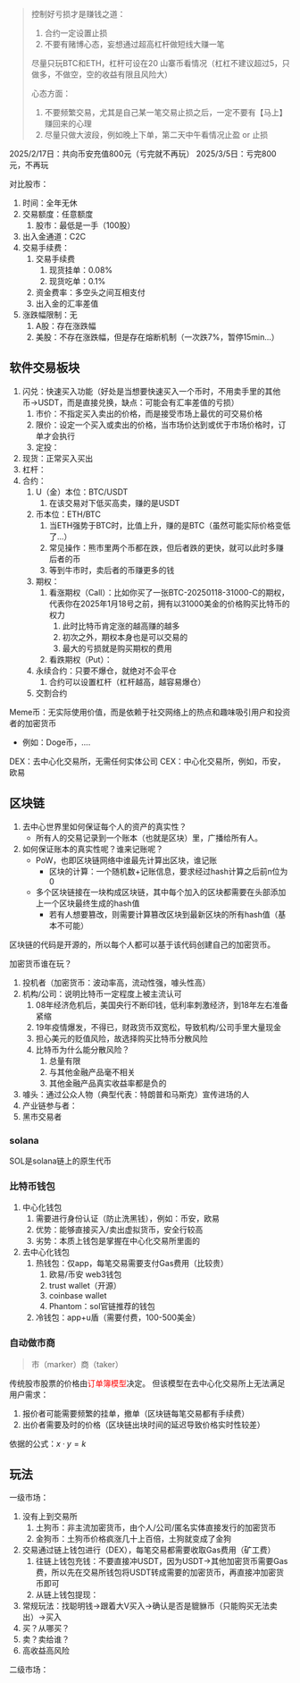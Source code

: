 >控制好亏损才是赚钱之道：
>1. 合约一定设置止损
>2. 不要有赌博心态，妄想通过超高杠杆做短线大赚一笔
> 
>尽量只玩BTC和ETH，杠杆可设在20
>山寨币看情况（杠杠不建议超过5，只做多，不做空，空的收益有限且风险大）
>
>心态方面：
>1. 不要频繁交易，尤其是自己某一笔交易止损之后，一定不要有【马上】赚回来的心理
>2. 尽量只做大波段，例如晚上下单，第二天中午看情况止盈 or 止损

2025/2/17日：共向币安充值800元（亏完就不再玩）
2025/3/5日：亏完800元，不再玩

对比股市：
1. 时间：全年无休
2. 交易额度：任意额度
	1. 股市：最低是一手（100股）
3. 出入金通道：C2C
4. 交易手续费：
	1. 交易手续费
		1. 现货挂单：0.08%
		2. 现货吃单：0.1%
	2. 资金费率：多空头之间互相支付
	3. 出入金的汇率差值
5. 涨跌幅限制：无
	1. A股：存在涨跌幅
	2. 美股：不存在涨跌幅，但是存在熔断机制（一次跌7%，暂停15min...）

## 软件交易板块
1. 闪兑：快速买入功能（好处是当想要快速买入一个币时，不用卖手里的其他币->USDT，而是直接兑换，缺点：可能会有汇率差值的亏损）
	1. 市价：不指定买入卖出的价格，而是接受市场上最优的可交易价格
	2. 限价：设定一个买入或卖出的价格，当市场价达到或优于市场价格时，订单才会执行
	3. 定投：
2. 现货：正常买入买出
3. 杠杆：
4. 合约：
	1. U（金）本位：BTC/USDT
		1. 在该交易对下低买高卖，赚的是USDT
	2. 币本位：ETH/BTC
		1. 当ETH强势于BTC时，比值上升，赚的是BTC（虽然可能实际价格变低了...）
		2. 常见操作：熊市里两个币都在跌，但后者跌的更快，就可以此时多赚后者的币
		3. 等到牛市时，卖后者的币赚更多的钱
	3. 期权：
		1. 看涨期权（Call）：比如你买了一张BTC-20250118-31000-C的期权，代表你在2025年1月18号之前，拥有以31000美金的价格购买比特币的权力
			1. 此时比特币肯定涨的越高赚的越多
			2. 初次之外，期权本身也是可以交易的
			3. 最大的亏损就是购买期权的费用
		2. 看跌期权（Put）：
	4. 永续合约：只要不爆仓，就绝对不会平仓
		1. 合约可以设置杠杆（杠杆越高，越容易爆仓）
	5. 交割合约

Meme币：无实际使用价值，而是依赖于社交网络上的热点和趣味吸引用户和投资者的加密货币
- 例如：Doge币，....

DEX：去中心化交易所，无需任何实体公司
CEX：中心化交易所，例如，币安，欧易

## 区块链
1. 去中心世界里如何保证每个人的资产的真实性？
	- 所有人的交易记录到一个账本（也就是区块）里，广播给所有人。
2. 如何保证账本的真实性呢？谁来记账呢？
	- PoW，也即区块链网络中谁最先计算出区块，谁记账
		- 区块的计算：一个随机数+记账信息，要求经过hash计算之后前n位为0
	- 多个区块链接在一块构成区块链，其中每个加入的区块都需要在头部添加上一个区块最终生成的hash值
		- 若有人想要篡改，则需要计算篡改区块到最新区块的所有hash值（基本不可能）

区块链的代码是开源的，所以每个人都可以基于该代码创建自己的加密货币。

加密货币谁在玩？
1. 投机者（加密货币：波动率高，流动性强，噱头性高）
2. 机构/公司：说明比特币一定程度上被主流认可
	1. 08年经济危机后，美国央行不断印钱，低利率刺激经济，到18年左右准备紧缩
	2. 19年疫情爆发，不得已，财政货币双宽松，导致机构/公司手里大量现金
	3. 担心美元的贬值风险，故选择购买比特币分散风险
	4. 比特币为什么能分散风险？
		1. 总量有限
		2. 与其他金融产品毫不相关
		3. 其他金融产品真实收益率都是负的
3. 噱头：通过公众人物（典型代表：特朗普和马斯克）宣传进场的人
4. 产业链参与者：
5. 黑市交易者

### solana
SOL是solana链上的原生代币

### 比特币钱包

1. 中心化钱包
	1. 需要进行身份认证（防止洗黑钱），例如：币安，欧易
	2. 优势：能够直接买入/卖出虚拟货币，安全行较高
	3. 劣势：本质上钱包是掌握在中心化交易所里面的
2. 去中心化钱包
	1. 热钱包：仅app，每笔交易需要支付Gas费用（比较贵）
		1. 欧易/币安 web3钱包
		2. trust wallet（开源）
		3. coinbase wallet
		4. Phantom：sol官链推荐的钱包
	2. 冷钱包：app+u盾（需要付费，100-500美金）

### 自动做市商
> 市（marker）商（taker）

传统股市股票的价格由<font color="#ff0000">订单簿模型</font>决定。
但该模型在去中心化交易所上无法满足用户需求：
1. 报价者可能需要频繁的挂单，撤单（区块链每笔交易都有手续费）
2. 出价者需要及时的价格（区块链出块时间的延迟导致价格实时性较差）

依据的公式：$x \cdot y = k$





## 玩法

一级市场：
1. 没有上到交易所
	1. 土狗币：非主流加密货币，由个人/公司/匿名实体直接发行的加密货币
	2. 金狗币：土狗币价格疯涨几十上百倍，土狗就变成了金狗
2. 交易通过链上钱包进行（DEX），每笔交易都需要收取Gas费用（矿工费）
	1. 往链上钱包充钱：不要直接冲USDT，因为USDT->其他加密货币需要Gas费，所以先在交易所钱包将USDT转成需要的加密货币，再直接冲加密货币即可
	2. 从链上钱包提现：
3. 常规玩法：找聪明钱->跟着大V买入->确认是否是貔貅币（只能购买无法卖出）->买入
4. 买？从哪买？
5. 卖？卖给谁？
6. 高收益高风险

二级市场：
